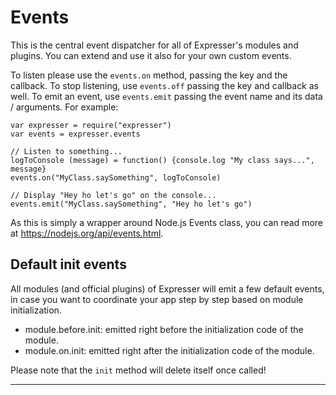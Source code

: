 # Events

This is the central event dispatcher for all of Expresser's modules and plugins. You can extend and use it
also for your own custom events.

To listen please use the `events.on` method, passing the key and the callback. To stop listening,
use `events.off` passing the key and callback as well. To emit an event, use `events.emit` passing the
event name and its data / arguments. For example:

    var expresser = require("expresser")
    var events = expresser.events

    // Listen to something...
    logToConsole (message) = function() {console.log "My class says...", message}
    events.on("MyClass.saySomething", logToConsole)

    // Display "Hey ho let's go" on the console...
    events.emit("MyClass.saySomething", "Hey ho let's go")

As this is simply a wrapper around Node.js Events class, you can read more at https://nodejs.org/api/events.html.

## Default init events

All modules (and official plugins) of Expresser will emit a few default events, in case you want to coordinate
your app step by step based on module initialization.

- module.before.init: emitted right before the initialization code of the module.
- module.on.init: emitted right after the initialization code of the module.

Please note that the `init` method will delete itself once called!

---
